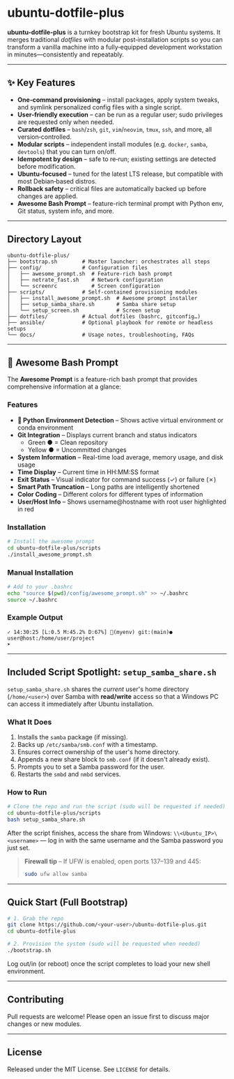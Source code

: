 # ubuntu-dotfile-plus

**ubuntu-dotfile-plus** is a turnkey bootstrap kit for fresh Ubuntu systems. It merges traditional *dotfiles* with modular post‑installation scripts so you can transform a vanilla machine into a fully‑equipped development workstation in minutes—consistently and repeatably.

---

## ✨ Key Features

* **One‑command provisioning** – install packages, apply system tweaks, and symlink personalized config files with a single script.
* **User-friendly execution** – can be run as a regular user; sudo privileges are requested only when needed.
* **Curated dotfiles** – `bash`/`zsh`, `git`, `vim`/`neovim`, `tmux`, `ssh`, and more, all version‑controlled.
* **Modular scripts** – independent install modules (e.g. `docker`, `samba`, `devtools`) that you can turn on/off.
* **Idempotent by design** – safe to re‑run; existing settings are detected before modification.
* **Ubuntu‑focused** – tuned for the latest LTS release, but compatible with most Debian‑based distros.
* **Rollback safety** – critical files are automatically backed up before changes are applied.
* **Awesome Bash Prompt** – feature-rich terminal prompt with Python env, Git status, system info, and more.

---

## Directory Layout

```text
ubuntu-dotfile-plus/
├── bootstrap.sh        # Master launcher: orchestrates all steps
├── config/             # Configuration files
│   ├── awesome_prompt.sh  # Feature-rich bash prompt
│   ├── netrate_fast.sh    # Network configuration
│   └── screenrc           # Screen configuration
├── scripts/            # Self‑contained provisioning modules
│   ├── install_awesome_prompt.sh  # Awesome prompt installer
│   ├── setup_samba_share.sh       # Samba share setup
│   └── setup_screen.sh            # Screen setup
├── dotfiles/           # Actual dotfiles (bashrc, gitconfig…)
├── ansible/            # Optional playbook for remote or headless setups
└── docs/               # Usage notes, troubleshooting, FAQs
```

---

## 🚀 Awesome Bash Prompt

The **Awesome Prompt** is a feature-rich bash prompt that provides comprehensive information at a glance:

### Features

* **🐍 Python Environment Detection** – Shows active virtual environment or conda environment
* **Git Integration** – Displays current branch and status indicators
  * Green ● = Clean repository
  * Yellow ● = Uncommitted changes
* **System Information** – Real-time load average, memory usage, and disk usage
* **Time Display** – Current time in HH:MM:SS format
* **Exit Status** – Visual indicator for command success (✓) or failure (✗)
* **Smart Path Truncation** – Long paths are intelligently shortened
* **Color Coding** – Different colors for different types of information
* **User/Host Info** – Shows username@hostname with root user highlighted in red

### Installation

```bash
# Install the awesome prompt
cd ubuntu-dotfile-plus/scripts
./install_awesome_prompt.sh
```

### Manual Installation

```bash
# Add to your .bashrc
echo "source $(pwd)/config/awesome_prompt.sh" >> ~/.bashrc
source ~/.bashrc
```

### Example Output

```
✓ 14:30:25 [L:0.5 M:45.2% D:67%] 🐍(myenv) git:(main)● user@host:/home/user/project
➤ 
```

---

## Included Script Spotlight: `setup_samba_share.sh`

`setup_samba_share.sh` shares the *current* user's home directory (`/home/<user>`) over Samba with **read/write** access so that a Windows PC can access it immediately after Ubuntu installation.

### What It Does

1. Installs the `samba` package (if missing).
2. Backs up `/etc/samba/smb.conf` with a timestamp.
3. Ensures correct ownership of the user's home directory.
4. Appends a new share block to `smb.conf` (if it doesn't already exist).
5. Prompts you to set a Samba password for the user.
6. Restarts the `smbd` and `nmbd` services.

### How to Run

```bash
# Clone the repo and run the script (sudo will be requested if needed)
cd ubuntu-dotfile-plus/scripts
bash setup_samba_share.sh
```

After the script finishes, access the share from Windows:
`\\<Ubuntu_IP>\<username>` — log in with the same username and the Samba password you just set.

> **Firewall tip** – If UFW is enabled, open ports 137–139 and 445:
>
> ```bash
> sudo ufw allow samba
> ```

---

## Quick Start (Full Bootstrap)

```bash
# 1. Grab the repo
git clone https://github.com/<your‑user>/ubuntu-dotfile-plus.git
cd ubuntu-dotfile-plus

# 2. Provision the system (sudo will be requested when needed)
./bootstrap.sh
```

Log out/in (or reboot) once the script completes to load your new shell environment.

---

## Contributing

Pull requests are welcome! Please open an issue first to discuss major changes or new modules.

---

## License

Released under the MIT License. See `LICENSE` for details.
